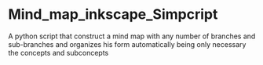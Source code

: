# Mind_map_inkscape_Simpcript
A python script that construct a mind map with any number of branches and sub-branches and organizes his form automatically being only necessary the concepts and subconcepts
